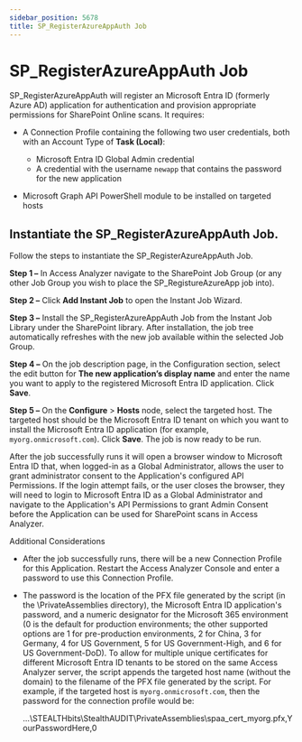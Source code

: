 ```yaml
---
sidebar_position: 5678
title: SP_RegisterAzureAppAuth Job
---
```


# SP\_RegisterAzureAppAuth Job

SP\_RegisterAzureAppAuth will register an Microsoft Entra ID (formerly Azure AD) application for authentication and provision appropriate permissions for SharePoint Online scans. It requires:

* A Connection Profile containing the following two user credentials, both with an Account Type of **Task (Local)**:

  * Microsoft Entra ID Global Admin credential
  * A credential with the username `newapp` that contains the password for the new application
* Microsoft Graph API PowerShell module to be installed on targeted hosts

## Instantiate the SP\_RegisterAzureAppAuth Job.

Follow the steps to instantiate the SP\_RegisterAzureAppAuth Job.

**Step 1 –** In Access Analyzer navigate to the SharePoint Job Group (or any other Job Group you wish to place the SP\_RegistureAzureApp job into).

**Step 2 –** Click **Add Instant Job** to open the Instant Job Wizard.

**Step 3 –** Install the SP\_RegisterAzureAppAuth Job from the Instant Job Library under the SharePoint library. After installation, the job tree automatically refreshes with the new job available within the selected Job Group.

**Step 4 –** On the job description page, in the Configuration section, select the edit button for **The new application’s display name** and enter the name you want to apply to the registered Microsoft Entra ID application. Click **Save**.

**Step 5 –** On the **Configure** > **Hosts** node, select the targeted host. The targeted host should be the Microsoft Entra ID tenant on which you want to install the Microsoft Entra ID application (for example, `myorg.onmicrosoft.com`). Click **Save**. The job is now ready to be run.

After the job successfully runs it will open a browser window to Microsoft Entra ID that, when logged-in as a Global Administrator, allows the user to grant administrator consent to the Application's configured API Permissions. If the login attempt fails, or the user closes the browser, they will need to login to Microsoft Entra ID as a Global Administrator and navigate to the Application's API Permissions to grant Admin Consent before the Application can be used for SharePoint scans in Access Analyzer.

Additional Considerations

* After the job successfully runs, there will be a new Connection Profile for this Application. Restart the Access Analyzer Console and enter a password to use this Connection Profile.
* The password is the location of the PFX file generated by the script (in the \PrivateAssemblies directory), the Microsoft Entra ID application's password, and a numeric designator for the Microsoft 365 environment (0 is the default for production environments; the other supported options are 1 for pre-production environments, 2 for China, 3 for Germany, 4 for US Government, 5 for US Government-High, and 6 for US Government-DoD). To allow for multiple unique certificates for different Microsoft Entra ID tenants to be stored on the same Access Analyzer server, the script appends the targeted host name (without the domain) to the filename of the PFX file generated by the script. For example, if the targeted host is `myorg.onmicrosoft.com`, then the password for the connection profile would be:

  ...\STEALTHbits\StealthAUDIT\PrivateAssemblies\spaa\_cert\_myorg.pfx,YourPasswordHere,0